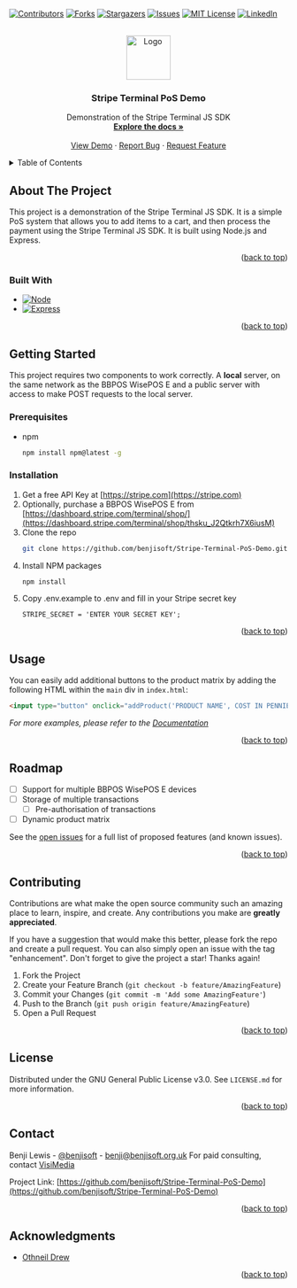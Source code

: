 <a name="readme-top"></a>
<!-- Thanks to Othneil Drew for the README template -->

[![Contributors][contributors-shield]][contributors-url]
[![Forks][forks-shield]][forks-url]
[![Stargazers][stars-shield]][stars-url]
[![Issues][issues-shield]][issues-url]
[![MIT License][license-shield]][license-url]
[![LinkedIn][linkedin-shield]][linkedin-url]



<!-- PROJECT LOGO -->
<br />
<div align="center">
  <a href="https://github.com/benjisoft/">
    <img src="https://benjilewis.dev/lib/img/logo/monochrome-white.svg" alt="Logo" width="80" height="80">
  </a>

<h3 align="center">Stripe Terminal PoS Demo</h3>

  <p align="center">
    Demonstration of the Stripe Terminal JS SDK
    <br />
    <a href="https://github.com/benjisoft/Stripe-Terminal-PoS-Demo/wiki"><strong>Explore the docs »</strong></a>
    <br />
    <br />
    <a href="https://stripedemo.benjilewis.dev/">View Demo</a>
    ·
    <a href="https://github.com/benjisoft/Stripe-Terminal-PoS-Demo/issues">Report Bug</a>
    ·
    <a href="https://github.com/benjisoft/Stripe-Terminal-PoS-Demo/issues">Request Feature</a>
  </p>
</div>



<!-- TABLE OF CONTENTS -->
<details>
  <summary>Table of Contents</summary>
  <ol>
    <li>
      <a href="#about-the-project">About The Project</a>
      <ul>
        <li><a href="#built-with">Built With</a></li>
      </ul>
    </li>
    <li>
      <a href="#getting-started">Getting Started</a>
      <ul>
        <li><a href="#prerequisites">Prerequisites</a></li>
        <li><a href="#installation">Installation</a></li>
      </ul>
    </li>
    <li><a href="#usage">Usage</a></li>
    <li><a href="#roadmap">Roadmap</a></li>
    <li><a href="#contributing">Contributing</a></li>
    <li><a href="#license">License</a></li>
    <li><a href="#contact">Contact</a></li>
    <li><a href="#acknowledgments">Acknowledgments</a></li>
  </ol>
</details>



<!-- ABOUT THE PROJECT -->
## About The Project

<!-- [![Product Name Screen Shot][product-screenshot]](https://example.com) -->

This project is a demonstration of the Stripe Terminal JS SDK. It is a simple PoS system that allows you to add items to a cart, and then process the payment using the Stripe Terminal JS SDK. It is built using Node.js and Express.

<p align="right">(<a href="#readme-top">back to top</a>)</p>



### Built With

* [![Node][Node.js]][Node-url]
* [![Express][Express]][Express-url]

<p align="right">(<a href="#readme-top">back to top</a>)</p>



<!-- GETTING STARTED -->
## Getting Started

This project requires two components to work correctly. A **local** server, on the same network as the BBPOS WisePOS E and a public server with access to make POST requests to the local server. 

### Prerequisites

* npm
  ```sh
  npm install npm@latest -g
  ```

### Installation

1. Get a free API Key at [https://stripe.com](https://stripe.com)
2. Optionally, purchase a BBPOS WisePOS E from [https://dashboard.stripe.com/terminal/shop/](https://dashboard.stripe.com/terminal/shop/thsku_J2Qtkrh7X6iusM)
2. Clone the repo
   ```sh
   git clone https://github.com/benjisoft/Stripe-Terminal-PoS-Demo.git
   ```
3. Install NPM packages
   ```sh
   npm install
   ```
4. Copy .env.example to .env and fill in your Stripe secret key
   ```env
   STRIPE_SECRET = 'ENTER YOUR SECRET KEY';
   ```

<p align="right">(<a href="#readme-top">back to top</a>)</p>



<!-- USAGE EXAMPLES -->
## Usage

You can easily add additional buttons to the product matrix by adding the following HTML within the `main` div in `index.html`:

```html
<input type="button" onclick="addProduct('PRODUCT NAME', COST IN PENNIES)" value="DISPLAY NAME">
```

_For more examples, please refer to the [Documentation](https://example.com)_

<p align="right">(<a href="#readme-top">back to top</a>)</p>



<!-- ROADMAP -->
## Roadmap

- [ ] Support for multiple BBPOS WisePOS E devices
- [ ] Storage of multiple transactions
	- [ ] Pre-authorisation of transactions
- [ ] Dynamic product matrix

See the [open issues](https://github.com/benjisoft/Stripe-Terminal-PoS-Demo/issues) for a full list of proposed features (and known issues).

<p align="right">(<a href="#readme-top">back to top</a>)</p>



<!-- CONTRIBUTING -->
## Contributing

Contributions are what make the open source community such an amazing place to learn, inspire, and create. Any contributions you make are **greatly appreciated**.

If you have a suggestion that would make this better, please fork the repo and create a pull request. You can also simply open an issue with the tag "enhancement".
Don't forget to give the project a star! Thanks again!

1. Fork the Project
2. Create your Feature Branch (`git checkout -b feature/AmazingFeature`)
3. Commit your Changes (`git commit -m 'Add some AmazingFeature'`)
4. Push to the Branch (`git push origin feature/AmazingFeature`)
5. Open a Pull Request

<p align="right">(<a href="#readme-top">back to top</a>)</p>



<!-- LICENSE -->
## License

Distributed under the GNU General Public License v3.0. See `LICENSE.md` for more information.

<p align="right">(<a href="#readme-top">back to top</a>)</p>



<!-- CONTACT -->
## Contact

Benji Lewis - [@benjisoft](https://twitter.com/benjisoft) - benji@benjisoft.org.uk
For paid consulting, contact [VisiMedia](https://visimedia.co.uk)

Project Link: [https://github.com/benjisoft/Stripe-Terminal-PoS-Demo](https://github.com/benjisoft/Stripe-Terminal-PoS-Demo)

<p align="right">(<a href="#readme-top">back to top</a>)</p>



<!-- ACKNOWLEDGMENTS -->
## Acknowledgments

* [Othneil Drew](https://github.com/othneildrew/Best-README-Template)

<p align="right">(<a href="#readme-top">back to top</a>)</p>



<!-- MARKDOWN LINKS & IMAGES -->
<!-- https://www.markdownguide.org/basic-syntax/#reference-style-links -->
[contributors-shield]: https://img.shields.io/github/contributors/benjisoft/Stripe-Terminal-PoS-Demo.svg?style=for-the-badge
[contributors-url]: https://github.com/benjisoft/Stripe-Terminal-PoS-Demo/graphs/contributors
[forks-shield]: https://img.shields.io/github/forks/benjisoft/Stripe-Terminal-PoS-Demo.svg?style=for-the-badge
[forks-url]: https://github.com/benjisoft/Stripe-Terminal-PoS-Demo/network/members
[stars-shield]: https://img.shields.io/github/stars/benjisoft/Stripe-Terminal-PoS-Demo.svg?style=for-the-badge
[stars-url]: https://github.com/benjisoft/Stripe-Terminal-PoS-Demo/stargazers
[issues-shield]: https://img.shields.io/github/issues/benjisoft/Stripe-Terminal-PoS-Demo.svg?style=for-the-badge
[issues-url]: https://github.com/benjisoft/Stripe-Terminal-PoS-Demo/issues
[license-shield]: https://img.shields.io/github/license/benjisoft/Stripe-Terminal-PoS-Demo.svg?style=for-the-badge
[license-url]: https://github.com/benjisoft/Stripe-Terminal-PoS-Demo/blob/master/LICENSE.md
[linkedin-shield]: https://img.shields.io/badge/-LinkedIn-black.svg?style=for-the-badge&logo=linkedin&colorB=555
[linkedin-url]: https://linkedin.com/in/benji-lewis
[product-screenshot]: images/screenshot.png
[Node.js]: https://img.shields.io/badge/node.js-000000?style=for-the-badge&logo=node.js&logoColor=green
[Node-url]: https://nodejs.org/
[Express]: https://img.shields.io/badge/Express-000000?style=for-the-badge&logo=express&logoColor=white
[Express-url]: https://expressjs.com/
